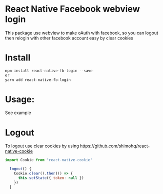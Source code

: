 # React Native Facebook webview login
This package use webview to make oAuth with facebook, so you can logout then relogin with other facebook account easy by clear cookies

# Install

```js
npm install react-native-fb-login --save
or
yarn add react-native-fb-login
```

# Usage:

See example

# Logout

To logout use clear cookies by using https://github.com/shimohq/react-native-cookie

```js
import Cookie from 'react-native-cookie'

  logout() {
    Cookie.clear().then(() => {
      this.setState({ token: null })
    })
  }
 ```
